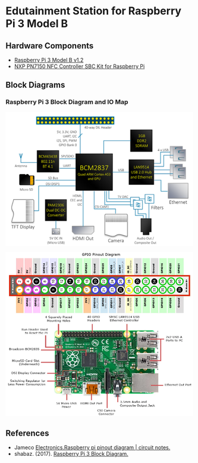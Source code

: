 # Edutainment Station for Raspberry Pi 3 Model B

## Hardware Components
- [Raspberry Pi 3 Model B v1.2](https://www.adafruit.com/product/3055)
- [NXP PN7150 NFC Controller SBC Kit for Raspberry Pi](https://www.nxp.com/products/identification-and-security/nfc/nfc-reader-ics/development-kits-for-pn7150-plugn-play-nfc-controller:OM5578)

## Block Diagrams

### Raspberry Pi 3 Block Diagram and IO Map

![Raspberry Pi 3 Block Diagram](.imgs/pi3-block-diagram-rev4.png)

![Raspberry Pi 3 IO Map](.imgs/raspberry_pi_circuit_note_fig2a.webp)

## References

- Jameco [Electronics.Raspberry pi pinout diagram | circuit notes.](https://www.jameco.com/Jameco/workshop/circuitnotes/raspberry-pi-circuit-note.html)
- shabaz. (2017). [Raspberry Pi 3 Block Diagram.](https://www.element14.com/community/community/raspberry-pi/blog/2017/01/16/raspberry-pi-3-block-diagram)